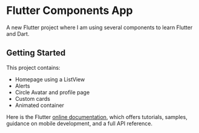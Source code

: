 # Flutter Components App

A new Flutter project where I am using several components to learn Flutter and Dart.

## Getting Started

This project contains:

- Homepage using a ListView
- Alerts
- Circle Avatar and profile page
- Custom cards
- Animated container

Here is the Flutter [online documentation](https://flutter.dev/docs), which offers tutorials, samples, guidance on mobile development, and a full API reference.
